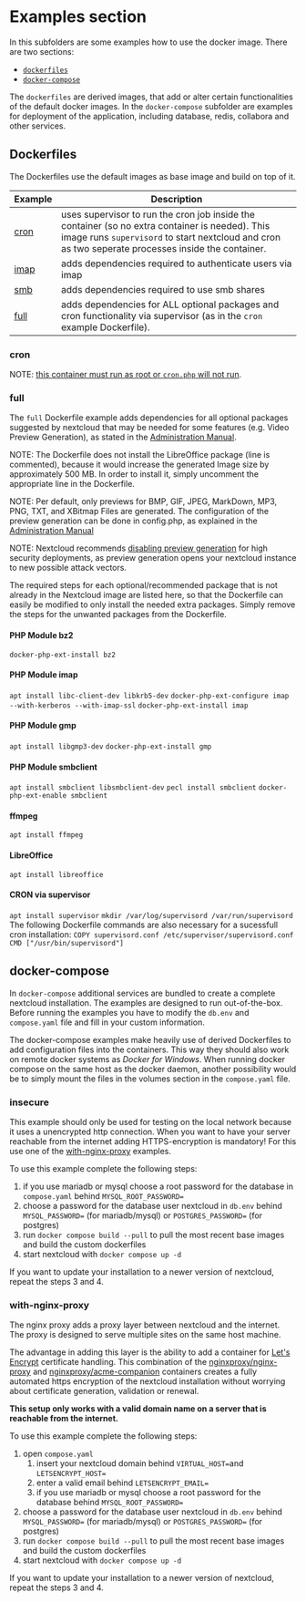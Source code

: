 # Examples section

In this subfolders are some examples how to use the docker image. There are two sections:

 * [`dockerfiles`](https://github.com/nextcloud/docker/tree/master/.examples/dockerfiles)
 * [`docker-compose`](https://github.com/nextcloud/docker/tree/master/.examples/docker-compose)

The `dockerfiles` are derived images, that add or alter certain functionalities of the default docker images. In the `docker-compose` subfolder are examples for deployment of the application, including database, redis, collabora and other services.

## Dockerfiles
The Dockerfiles use the default images as base image and build on top of it.


Example | Description
------- | -------
[cron](https://github.com/nextcloud/docker/tree/master/.examples/dockerfiles/cron) | uses supervisor to run the cron job inside the container (so no extra container is needed). This image runs `supervisord` to start nextcloud and cron as two seperate processes inside the container.
[imap](https://github.com/nextcloud/docker/tree/master/.examples/dockerfiles/imap) | adds dependencies required to authenticate users via imap
[smb](https://github.com/nextcloud/docker/tree/master/.examples/dockerfiles/smb) | adds dependencies required to use smb shares
[full](https://github.com/nextcloud/docker/tree/master/.examples/dockerfiles/full) | adds dependencies for ALL optional packages and cron functionality via supervisor (as in the `cron` example Dockerfile).

### cron
NOTE: [this container must run as root or `cron.php` will not run](https://github.com/nextcloud/docker/issues/1899).

### full
The `full` Dockerfile example adds dependencies for all optional packages suggested by nextcloud that may be needed for some features (e.g. Video Preview Generation), as stated in the [Administration Manual](https://docs.nextcloud.com/server/latest/admin_manual/installation/source_installation.html).

NOTE: The Dockerfile does not install the LibreOffice package (line is commented), because it would increase the generated Image size by approximately 500 MB. In order to install it, simply uncomment the appropriate line in the Dockerfile.

NOTE: Per default, only previews for BMP, GIF, JPEG, MarkDown, MP3, PNG, TXT, and XBitmap Files are generated. The configuration of the preview generation can be done in config.php, as explained in the [Administration Manual](https://docs.nextcloud.com/server/latest/admin_manual/configuration_server/config_sample_php_parameters.html#previews)

NOTE: Nextcloud recommends [disabling preview generation](https://docs.nextcloud.com/server/latest/admin_manual/installation/harden_server.html#disable-preview-image-generation) for high security deployments, as preview generation opens your nextcloud instance to new possible attack vectors.

The required steps for each optional/recommended package that is not already in the Nextcloud image are listed here, so that the Dockerfile can easily be modified to only install the needed extra packages. Simply remove the steps for the unwanted packages from the Dockerfile.

#### PHP Module bz2
`docker-php-ext-install bz2`

#### PHP Module imap
`apt install libc-client-dev libkrb5-dev`
`docker-php-ext-configure imap --with-kerberos --with-imap-ssl`
`docker-php-ext-install imap`

#### PHP Module gmp
`apt install libgmp3-dev`
`docker-php-ext-install gmp`

#### PHP Module smbclient
`apt install smbclient libsmbclient-dev`
`pecl install smbclient`
`docker-php-ext-enable smbclient`

#### ffmpeg
`apt install ffmpeg`

#### LibreOffice
`apt install libreoffice`

#### CRON via supervisor
`apt install supervisor`
`mkdir /var/log/supervisord /var/run/supervisord`
The following Dockerfile commands are also necessary for a sucessfull cron installation:
`COPY supervisord.conf /etc/supervisor/supervisord.conf`
`CMD ["/usr/bin/supervisord"]`



## docker-compose
In `docker-compose` additional services are bundled to create a complete nextcloud installation. The examples are designed to run out-of-the-box.
Before running the examples you have to modify the `db.env` and `compose.yaml` file and fill in your custom information.

The docker-compose examples make heavily use of derived Dockerfiles to add configuration files into the containers. This way they should also work on remote docker systems as _Docker for Windows_. When running docker compose on the same host as the docker daemon, another possibility would be to simply mount the files in the volumes section in the `compose.yaml` file.


### insecure
This example should only be used for testing on the local network because it uses a unencrypted http connection.
When you want to have your server reachable from the internet adding HTTPS-encryption is mandatory!
For this use one of the [with-nginx-proxy](#with-nginx-proxy) examples.

To use this example complete the following steps:

1. if you use mariadb or mysql choose a root password for the database in `compose.yaml` behind `MYSQL_ROOT_PASSWORD=`
2. choose a password for the database user nextcloud in `db.env` behind `MYSQL_PASSWORD=` (for mariadb/mysql) or `POSTGRES_PASSWORD=` (for postgres)
3. run `docker compose build --pull` to pull the most recent base images and build the custom dockerfiles
4. start nextcloud with `docker compose up -d`


If you want to update your installation to a newer version of nextcloud, repeat the steps 3 and 4.


### with-nginx-proxy
The nginx proxy adds a proxy layer between nextcloud and the internet. The proxy is designed to serve multiple sites on the same host machine.

The advantage in adding this layer is the ability to add a container for [Let's Encrypt](https://letsencrypt.org/) certificate handling.
This combination of the [nginxproxy/nginx-proxy](https://github.com/nginx-proxy/nginx-proxy) and [nginxproxy/acme-companion](https://github.com/nginx-proxy/acme-companion) containers creates a fully automated https encryption of the nextcloud installation without worrying about certificate generation, validation or renewal.

**This setup only works with a valid domain name on a server that is reachable from the internet.**

To use this example complete the following steps:

1. open `compose.yaml`
   1. insert your nextcloud domain behind `VIRTUAL_HOST=`and `LETSENCRYPT_HOST=`
   2. enter a valid email behind `LETSENCRYPT_EMAIL=`
   3. if you use mariadb or mysql choose a root password for the database behind `MYSQL_ROOT_PASSWORD=`
2. choose a password for the database user nextcloud in `db.env` behind `MYSQL_PASSWORD=` (for mariadb/mysql) or `POSTGRES_PASSWORD=` (for postgres)
3. run `docker compose build --pull` to pull the most recent base images and build the custom dockerfiles
4. start nextcloud with `docker compose up -d`


If you want to update your installation to a newer version of nextcloud, repeat the steps 3 and 4.
